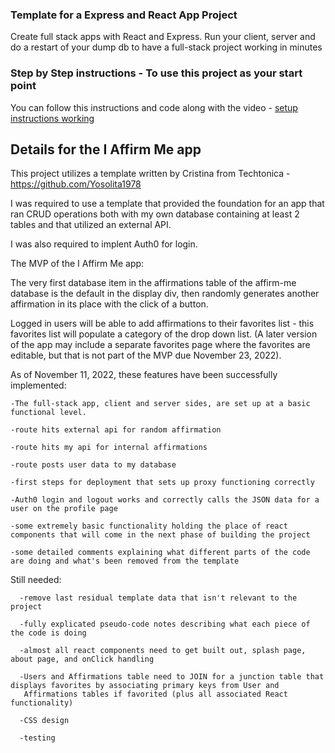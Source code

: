### Template for a Express and React App Project
Create full stack apps with React and Express. Run your client, server and do a restart of your dump db to have a full-stack project working in minutes

### Step by Step instructions - To use this project as your start point
You can follow this instructions and code along with the video - [setup instructions working](https://www.dropbox.com/s/tthmdat3n3vp3be/SettingUpTemplate.mov?dl=0)

## Details for the I Affirm Me app
This project utilizes a template written by Cristina from Techtonica - https://github.com/Yosolita1978

I was required to use a template that provided the foundation for an app that ran CRUD operations both with my own database containing at least 2 tables and that utilized an external API. 

I was also required to implent Auth0 for login.

The MVP of the I Affirm Me app:

The very first database item in the affirmations table of the affirm-me database is the default in the display div, then randomly generates another affirmation in its place with the click of a button. 

Logged in users will be able to add affirmations to their favorites list - this favorites list will populate a category of the drop down list. (A later version of the app may include a separate favorites page where the favorites are editable, but that is not part of the MVP due November 23, 2022).

As of November 11, 2022, these features have been successfully implemented:
  
    
    -The full-stack app, client and server sides, are set up at a basic functional level.
    
    -route hits external api for random affirmation
     
    -route hits my api for internal affirmations
     
    -route posts user data to my database 
     
    -first steps for deployment that sets up proxy functioning correctly
      
    -Auth0 login and logout works and correctly calls the JSON data for a user on the profile page
     
    -some extremely basic functionality holding the place of react components that will come in the next phase of building the project
      
    -some detailed comments explaining what different parts of the code are doing and what's been removed from the template
      
  Still needed:
      
      -remove last residual template data that isn't relevant to the project
      
      -fully explicated pseudo-code notes describing what each piece of the code is doing
      
      -almost all react components need to get built out, splash page, about page, and onClick handling
      
      -Users and Affirmations table need to JOIN for a junction table that displays favorites by associating primary keys from User and   
       Affirmations tables if favorited (plus all associated React functionality)
      
      -CSS design
      
      -testing
